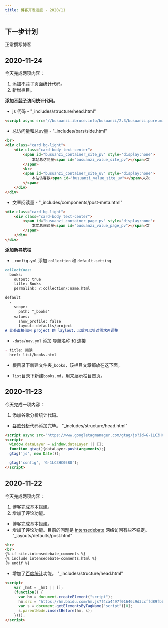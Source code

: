 ```yaml
---
title: 博客开发进度 - 2020/11
---
```

## 下一步计划
正常撰写博客

## 2020-11-24
今天完成两项内容：
1. 添加不蒜子页面统计代码。
2. 新增栏目。

**添加[不蒜子](http://ibruce.info/2015/04/04/busuanzi/)访问统计代码。**

* js 代码 - "_includes/structure/head.html"

```html
<script async src="//busuanzi.ibruce.info/busuanzi/2.3/busuanzi.pure.mini.js"></script>
```

* 总访问量和总uv量 - "_includes/bars/side.html"

```html
<br>
<div class="card bg-light">
    <div class="card-body text-center">
        <span id="busuanzi_container_site_pv" style='display:none'>
            本站总访问量<span id="busuanzi_value_site_pv"></span>次
        </span>
        <br>
        <span id="busuanzi_container_site_uv" style='display:none'>
            本站访客数<span id="busuanzi_value_site_uv"></span>人次
        </span>
    </div>
</div>
```

* 文章阅读量 - "_includes/components/post-meta.html"

```html
<div class="card bg-light">
    <div class="card-body text-center">
        <span id="busuanzi_container_page_pv" style='display:none'>
            本文总阅读量<span id="busuanzi_value_page_pv"></span>次
        </span>
    </div>
</div>
```

**添加新导航栏** 
* `_config.yml` 添加 `collection` 和 `default.setting`

```markdown
collections:
  books:
    output: true
    title: Books
    permalink: /:collection/:name.html

default
  -
    scope:
      path: "_books"
    values:
      show_profile: false
      layout: defaults/project
# 此处直接借用 project 的 laylout，以后可以针对需求再调整
```

* `-data/nav.yml` 添加 导航名称 和 连接

```markdown
- title: 阅读
  href: list/books.html
```

* 根目录下新建文件夹`_books`，该栏目文章都放在这下面。

* `list`目录下新建`books.md`，用来展示栏目首页。


## 2020-11-23
今天完成一项内容：
1. 添加谷歌分析统计代码。
* [谷歌分析](https://analytics.google.com/analytics/web/)代码添加完毕。
"_includes/structure/head.html"

```html
<script async src="https://www.googletagmanager.com/gtag/js?id=G-1LC3HC05B8"></script>
<script>
  window.dataLayer = window.dataLayer || [];
  function gtag(){dataLayer.push(arguments);}
  gtag('js', new Date());

  gtag('config', 'G-1LC3HC05B8');
</script>
```

## 2020-11-22
今天完成两项内容：
1. 博客完成基本搭建。
2. 增加了评论功能。
* 博客完成基本搭建。
* 增加了评论功能。目前的问题是 [intensedebate](https://www.intensedebate.com) 网络访问有些不稳定。
"_layouts/defaults/post.html"

```html
<hr>
<br>
{% if site.intensedebate_comments %}
{% include intensedebate-comments.html %}
{% endif %}
```

* 增加了[百度统计](https://tongji.baidu.com)功能。
"_includes/structure/head.html"

```html
<script>
    var _hmt = _hmt || [];
    (function() {
      var hm = document.createElement("script");
      hm.src = "https://hm.baidu.com/hm.js?f4ca4497f01646c9d3ccffd89fbbbed3";
      var s = document.getElementsByTagName("script")[0];
      s.parentNode.insertBefore(hm, s);
    })();
</script>
```
